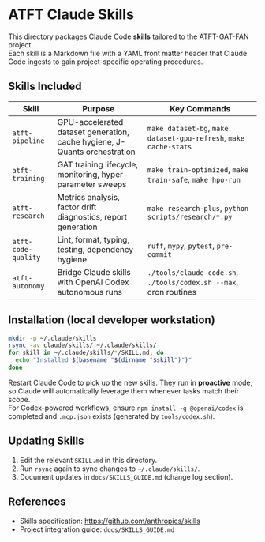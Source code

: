 # ATFT Claude Skills

This directory packages Claude Code **skills** tailored to the ATFT-GAT-FAN project.  
Each skill is a Markdown file with a YAML front matter header that Claude Code ingests to gain project-specific operating procedures.

## Skills Included

| Skill | Purpose | Key Commands |
|---|---|---|
| `atft-pipeline` | GPU-accelerated dataset generation, cache hygiene, J-Quants orchestration | `make dataset-bg`, `make dataset-gpu-refresh`, `make cache-stats` |
| `atft-training` | GAT training lifecycle, monitoring, hyper-parameter sweeps | `make train-optimized`, `make train-safe`, `make hpo-run` |
| `atft-research` | Metrics analysis, factor drift diagnostics, report generation | `make research-plus`, `python scripts/research/*.py` |
| `atft-code-quality` | Lint, format, typing, testing, dependency hygiene | `ruff`, `mypy`, `pytest`, `pre-commit` |
| `atft-autonomy` | Bridge Claude skills with OpenAI Codex autonomous runs | `./tools/claude-code.sh`, `./tools/codex.sh --max`, cron routines |

## Installation (local developer workstation)

```bash
mkdir -p ~/.claude/skills
rsync -av claude/skills/ ~/.claude/skills/
for skill in ~/.claude/skills/*/SKILL.md; do
  echo "Installed $(basename "$(dirname "$skill")")"
done
```

Restart Claude Code to pick up the new skills. They run in **proactive** mode, so Claude will automatically leverage them whenever tasks match their scope.  
For Codex-powered workflows, ensure `npm install -g @openai/codex` is completed and `.mcp.json` exists (generated by `tools/codex.sh`).

## Updating Skills

1. Edit the relevant `SKILL.md` in this directory.
2. Run `rsync` again to sync changes to `~/.claude/skills/`.
3. Document updates in `docs/SKILLS_GUIDE.md` (change log section).

## References
- Skills specification: https://github.com/anthropics/skills
- Project integration guide: `docs/SKILLS_GUIDE.md`

